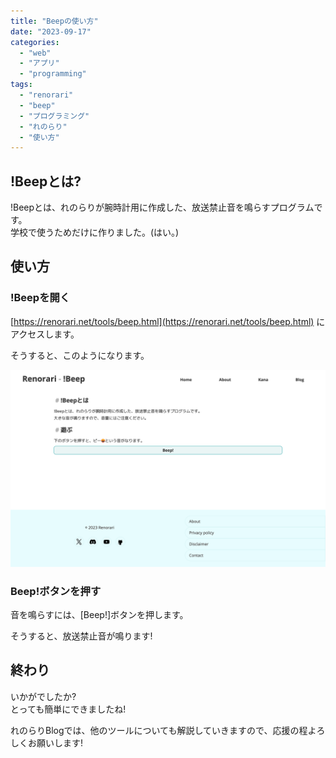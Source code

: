 ```yaml
---
title: "Beepの使い方"
date: "2023-09-17"
categories:
  - "web"
  - "アプリ"
  - "programming"
tags:
  - "renorari"
  - "beep"
  - "プログラミング"
  - "れのらり"
  - "使い方"
---
```


## !Beepとは?

!Beepとは、れのらりが腕時計用に作成した、放送禁止音を鳴らすプログラムです。  
学校で使うためだけに作りました。(はい。)

## 使い方

### !Beepを開く

[https://renorari.net/tools/beep.html](https://renorari.net/tools/beep.html)
にアクセスします。

そうすると、このようになります。

![!Beep](images/renorari-net_tools_beep.png)

### Beep!ボタンを押す

音を鳴らすには、\[Beep!\]ボタンを押します。

そうすると、放送禁止音が鳴ります!

## 終わり

いかがでしたか?  
とっても簡単にできましたね!

れのらりBlogでは、他のツールについても解説していきますので、応援の程よろしくお願いします!
